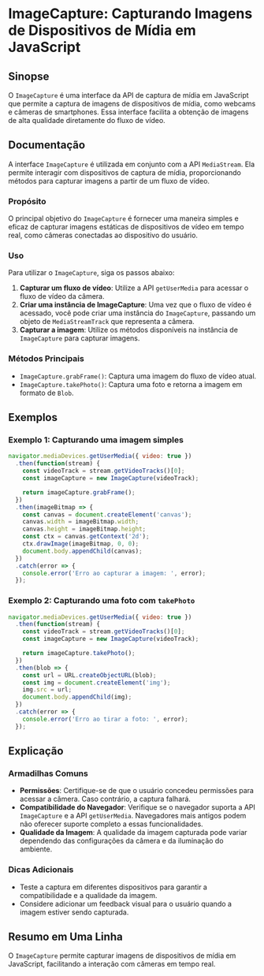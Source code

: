 <!--
Meta Description: # ImageCapture: Capturando Imagens de Dispositivos de Mídia em JavaScript ## Sinopse O `ImageCapture` é uma interface da API de captura de mídia em Ja...
Meta Keywords: imagecapture, uma, imagem, const, imagens
-->

# ImageCapture: Capturando Imagens de Dispositivos de Mídia em JavaScript

## Sinopse
O `ImageCapture` é uma interface da API de captura de mídia em JavaScript que permite a captura de imagens de dispositivos de mídia, como webcams e câmeras de smartphones. Essa interface facilita a obtenção de imagens de alta qualidade diretamente do fluxo de vídeo.

## Documentação
A interface `ImageCapture` é utilizada em conjunto com a API `MediaStream`. Ela permite interagir com dispositivos de captura de mídia, proporcionando métodos para capturar imagens a partir de um fluxo de vídeo.

### Propósito
O principal objetivo do `ImageCapture` é fornecer uma maneira simples e eficaz de capturar imagens estáticas de dispositivos de vídeo em tempo real, como câmeras conectadas ao dispositivo do usuário.

### Uso
Para utilizar o `ImageCapture`, siga os passos abaixo:

1. **Capturar um fluxo de vídeo**: Utilize a API `getUserMedia` para acessar o fluxo de vídeo da câmera.
2. **Criar uma instância de ImageCapture**: Uma vez que o fluxo de vídeo é acessado, você pode criar uma instância do `ImageCapture`, passando um objeto de `MediaStreamTrack` que representa a câmera.
3. **Capturar a imagem**: Utilize os métodos disponíveis na instância de `ImageCapture` para capturar imagens.

### Métodos Principais
- `ImageCapture.grabFrame()`: Captura uma imagem do fluxo de vídeo atual.
- `ImageCapture.takePhoto()`: Captura uma foto e retorna a imagem em formato de `Blob`.

## Exemplos

### Exemplo 1: Capturando uma imagem simples
```javascript
navigator.mediaDevices.getUserMedia({ video: true })
  .then(function(stream) {
    const videoTrack = stream.getVideoTracks()[0];
    const imageCapture = new ImageCapture(videoTrack);

    return imageCapture.grabFrame();
  })
  .then(imageBitmap => {
    const canvas = document.createElement('canvas');
    canvas.width = imageBitmap.width;
    canvas.height = imageBitmap.height;
    const ctx = canvas.getContext('2d');
    ctx.drawImage(imageBitmap, 0, 0);
    document.body.appendChild(canvas);
  })
  .catch(error => {
    console.error('Erro ao capturar a imagem: ', error);
  });
```

### Exemplo 2: Capturando uma foto com `takePhoto`
```javascript
navigator.mediaDevices.getUserMedia({ video: true })
  .then(function(stream) {
    const videoTrack = stream.getVideoTracks()[0];
    const imageCapture = new ImageCapture(videoTrack);

    return imageCapture.takePhoto();
  })
  .then(blob => {
    const url = URL.createObjectURL(blob);
    const img = document.createElement('img');
    img.src = url;
    document.body.appendChild(img);
  })
  .catch(error => {
    console.error('Erro ao tirar a foto: ', error);
  });
```

## Explicação
### Armadilhas Comuns
- **Permissões**: Certifique-se de que o usuário concedeu permissões para acessar a câmera. Caso contrário, a captura falhará.
- **Compatibilidade do Navegador**: Verifique se o navegador suporta a API `ImageCapture` e a API `getUserMedia`. Navegadores mais antigos podem não oferecer suporte completo a essas funcionalidades.
- **Qualidade da Imagem**: A qualidade da imagem capturada pode variar dependendo das configurações da câmera e da iluminação do ambiente.

### Dicas Adicionais
- Teste a captura em diferentes dispositivos para garantir a compatibilidade e a qualidade da imagem.
- Considere adicionar um feedback visual para o usuário quando a imagem estiver sendo capturada.

## Resumo em Uma Linha
O `ImageCapture` permite capturar imagens de dispositivos de mídia em JavaScript, facilitando a interação com câmeras em tempo real.